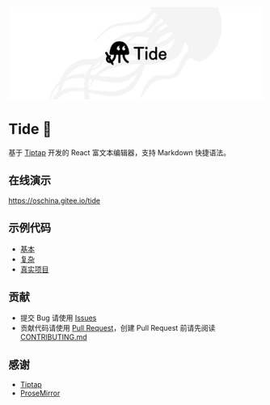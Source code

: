 ![tide logo](./docs/images/tide.jpg)

# Tide 🪼

基于 [Tiptap](https://tiptap.dev/introduction) 开发的 React 富文本编辑器，支持 Markdown 快捷语法。

## 在线演示

https://oschina.gitee.io/tide

## 示例代码

- [基本](./packages/editor/README.md)
- [复杂](./apps/demo)
- [真实项目](./apps/legacy)

## 贡献

- 提交 Bug 请使用 [Issues](https://gitee.com/oschina/tide/issues)
- 贡献代码请使用 [Pull Request](https://gitee.com/oschina/tide/pulls)，创建 Pull Request 前请先阅读 [CONTRIBUTING.md](./docs/CONTRIBUTING.md)

## 感谢

- [Tiptap](https://github.com/ueberdosis/tiptap)
- [ProseMirror](https://github.com/ProseMirror/prosemirror)
